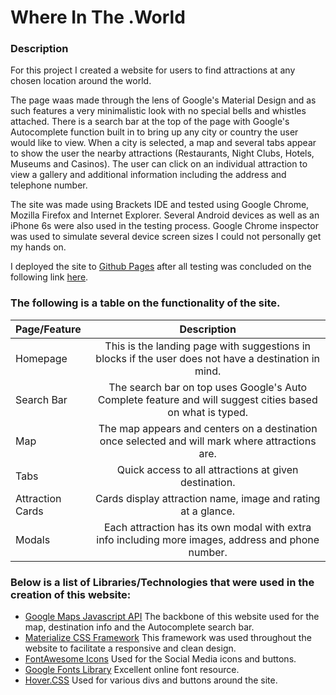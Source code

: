 # Where In The .World

### Description

For this project I created a website for users to find attractions at any chosen location around the world.

The page waas made through the lens of Google's Material Design and as such features a very minimalistic look with no special bells and whistles attached.
There is a search bar at  the top of the page with Google's Autocomplete function built in to bring up any city or country the user would like to view.
When a city is selected, a map and several tabs appear to show the user the nearby attractions (Restaurants, Night Clubs, Hotels, Museums and Casinos).
The user can click on an individual attraction to view a gallery and additional information including the address and telephone number.

The site was made using Brackets IDE and tested using Google Chrome, Mozilla Firefox and Internet Explorer. Several Android devices as well as an iPhone 6s were also used in the testing process. Google Chrome inspector was used to simulate several device screen sizes I could not personally get my hands on.

I deployed the site to [Github Pages](https://pages.github.com/) after all testing was concluded on the following link [here](https://shaunza.github.io/whereintheworld/index.html).


### The following is a table on the functionality of the site.

| Page/Feature | Description |
| :--- | :---: |
| Homepage | This is the landing page with suggestions in blocks if the user does not have a destination in mind. |
| Search Bar | The search bar on top uses Google's Auto Complete feature and will suggest cities based on what is typed. |
| Map | The map appears and centers on a destination once selected and will mark where attractions are. |
| Tabs | Quick access to all attractions at given destination. |
| Attraction Cards | Cards display attraction name, image and rating at a glance. |
| Modals | Each attraction has its own modal with extra info including more images, address and phone number. |


### Below is a list of Libraries/Technologies that were used in the creation of this website:

* [Google Maps Javascript API](https://developers.google.com/maps/documentation/javascript/tutorial/)
The backbone of this website used for the map, destination info and the Autocomplete search bar.
* [Materialize CSS Framework](https://materializecss.com/)
This framework was used throughout the website to facilitate a responsive and clean design.
* [FontAwesome Icons](https://fontawesome.com/)
Used for the Social Media icons and buttons.
* [Google Fonts Library](https://fonts.google.com/)
Excellent online font resource.
* [Hover.CSS](http://ianlunn.github.io/Hover/)
Used for various divs and buttons around the site.